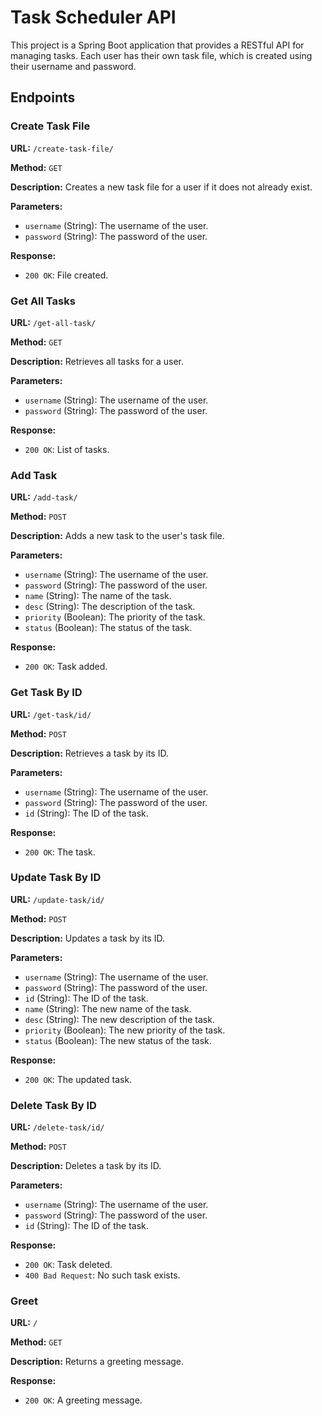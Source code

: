 # Task Scheduler API

This project is a Spring Boot application that provides a RESTful API for managing tasks. Each user has their own task file, which is created using their username and password.

## Endpoints

### Create Task File

**URL:** `/create-task-file/`

**Method:** `GET`

**Description:** Creates a new task file for a user if it does not already exist.

**Parameters:**
- `username` (String): The username of the user.
- `password` (String): The password of the user.

**Response:**
- `200 OK`: File created.

### Get All Tasks

**URL:** `/get-all-task/`

**Method:** `GET`

**Description:** Retrieves all tasks for a user.

**Parameters:**
- `username` (String): The username of the user.
- `password` (String): The password of the user.

**Response:**
- `200 OK`: List of tasks.

### Add Task

**URL:** `/add-task/`

**Method:** `POST`

**Description:** Adds a new task to the user's task file.

**Parameters:**
- `username` (String): The username of the user.
- `password` (String): The password of the user.
- `name` (String): The name of the task.
- `desc` (String): The description of the task.
- `priority` (Boolean): The priority of the task.
- `status` (Boolean): The status of the task.

**Response:**
- `200 OK`: Task added.

### Get Task By ID

**URL:** `/get-task/id/`

**Method:** `POST`

**Description:** Retrieves a task by its ID.

**Parameters:**
- `username` (String): The username of the user.
- `password` (String): The password of the user.
- `id` (String): The ID of the task.

**Response:**
- `200 OK`: The task.

### Update Task By ID

**URL:** `/update-task/id/`

**Method:** `POST`

**Description:** Updates a task by its ID.

**Parameters:**
- `username` (String): The username of the user.
- `password` (String): The password of the user.
- `id` (String): The ID of the task.
- `name` (String): The new name of the task.
- `desc` (String): The new description of the task.
- `priority` (Boolean): The new priority of the task.
- `status` (Boolean): The new status of the task.

**Response:**
- `200 OK`: The updated task.

### Delete Task By ID

**URL:** `/delete-task/id/`

**Method:** `POST`

**Description:** Deletes a task by its ID.

**Parameters:**
- `username` (String): The username of the user.
- `password` (String): The password of the user.
- `id` (String): The ID of the task.

**Response:**
- `200 OK`: Task deleted.
- `400 Bad Request`: No such task exists.

### Greet

**URL:** `/`

**Method:** `GET`

**Description:** Returns a greeting message.

**Response:**
- `200 OK`: A greeting message.

